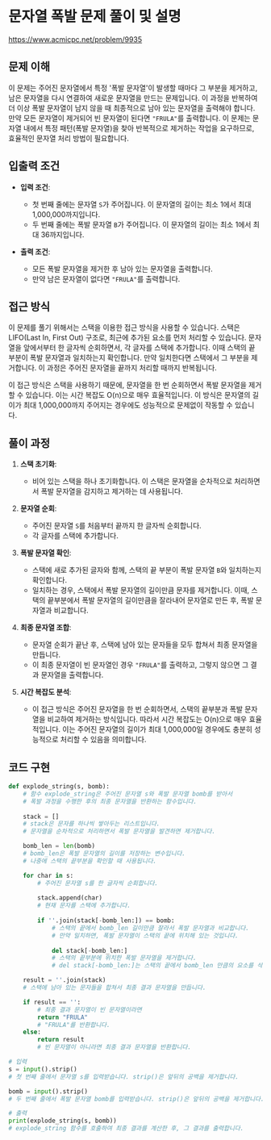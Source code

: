 # 문자열 폭발 문제 풀이 및 설명

https://www.acmicpc.net/problem/9935

## 문제 이해

이 문제는 주어진 문자열에서 특정 '폭발 문자열'이 발생할 때마다 그 부분을 제거하고, 남은 문자열을 다시 연결하여 새로운 문자열을 만드는 문제입니다. 이 과정을 반복하여 더 이상 폭발 문자열이 남지 않을 때 최종적으로 남아 있는 문자열을 출력해야 합니다. 만약 모든 문자열이 제거되어 빈 문자열이 된다면 `"FRULA"`를 출력합니다. 이 문제는 문자열 내에서 특정 패턴(폭발 문자열)을 찾아 반복적으로 제거하는 작업을 요구하므로, 효율적인 문자열 처리 방법이 필요합니다.

## 입출력 조건

- **입력 조건**:
  - 첫 번째 줄에는 문자열 `S`가 주어집니다. 이 문자열의 길이는 최소 1에서 최대 1,000,000까지입니다.
  - 두 번째 줄에는 폭발 문자열 `B`가 주어집니다. 이 문자열의 길이는 최소 1에서 최대 36까지입니다.
  
- **출력 조건**:
  - 모든 폭발 문자열을 제거한 후 남아 있는 문자열을 출력합니다.
  - 만약 남은 문자열이 없다면 `"FRULA"`를 출력합니다.

## 접근 방식

이 문제를 풀기 위해서는 스택을 이용한 접근 방식을 사용할 수 있습니다. 스택은 LIFO(Last In, First Out) 구조로, 최근에 추가된 요소를 먼저 처리할 수 있습니다. 문자열을 앞에서부터 한 글자씩 순회하면서, 각 글자를 스택에 추가합니다. 이때 스택의 끝 부분이 폭발 문자열과 일치하는지 확인합니다. 만약 일치한다면 스택에서 그 부분을 제거합니다. 이 과정은 주어진 문자열을 끝까지 처리할 때까지 반복됩니다.

이 접근 방식은 스택을 사용하기 때문에, 문자열을 한 번 순회하면서 폭발 문자열을 제거할 수 있습니다. 이는 시간 복잡도 O(n)으로 매우 효율적입니다. 이 방식은 문자열의 길이가 최대 1,000,000까지 주어지는 경우에도 성능적으로 문제없이 작동할 수 있습니다.

## 풀이 과정

1. **스택 초기화**: 
   - 비어 있는 스택을 하나 초기화합니다. 이 스택은 문자열을 순차적으로 처리하면서 폭발 문자열을 감지하고 제거하는 데 사용됩니다.

2. **문자열 순회**:
   - 주어진 문자열 `S`를 처음부터 끝까지 한 글자씩 순회합니다.
   - 각 글자를 스택에 추가합니다.

3. **폭발 문자열 확인**:
   - 스택에 새로 추가된 글자와 함께, 스택의 끝 부분이 폭발 문자열 `B`와 일치하는지 확인합니다.
   - 일치하는 경우, 스택에서 폭발 문자열의 길이만큼 문자를 제거합니다. 이때, 스택의 끝부분에서 폭발 문자열의 길이만큼을 잘라내어 문자열로 만든 후, 폭발 문자열과 비교합니다.

4. **최종 문자열 조합**:
   - 문자열 순회가 끝난 후, 스택에 남아 있는 문자들을 모두 합쳐서 최종 문자열을 만듭니다.
   - 이 최종 문자열이 빈 문자열인 경우 `"FRULA"`를 출력하고, 그렇지 않으면 그 결과 문자열을 출력합니다.

5. **시간 복잡도 분석**:
   - 이 접근 방식은 주어진 문자열을 한 번 순회하면서, 스택의 끝부분과 폭발 문자열을 비교하여 제거하는 방식입니다. 따라서 시간 복잡도는 O(n)으로 매우 효율적입니다. 이는 주어진 문자열의 길이가 최대 1,000,000일 경우에도 충분히 성능적으로 처리할 수 있음을 의미합니다.

## 코드 구현
```python
def explode_string(s, bomb):
    # 함수 explode_string은 주어진 문자열 s와 폭발 문자열 bomb를 받아서
    # 폭발 과정을 수행한 후의 최종 문자열을 반환하는 함수입니다.
    
    stack = []
    # stack은 문자를 하나씩 쌓아두는 리스트입니다.
    # 문자열을 순차적으로 처리하면서 폭발 문자열을 발견하면 제거합니다.

    bomb_len = len(bomb)
    # bomb_len은 폭발 문자열의 길이를 저장하는 변수입니다.
    # 나중에 스택의 끝부분을 확인할 때 사용됩니다.

    for char in s:
        # 주어진 문자열 s를 한 글자씩 순회합니다.
        
        stack.append(char)
        # 현재 문자를 스택에 추가합니다.
        
        if ''.join(stack[-bomb_len:]) == bomb:
            # 스택의 끝에서 bomb_len 길이만큼 잘라서 폭발 문자열과 비교합니다.
            # 만약 일치하면, 폭발 문자열이 스택의 끝에 위치해 있는 것입니다.
            
            del stack[-bomb_len:]
            # 스택의 끝부분에 위치한 폭발 문자열을 제거합니다.
            # del stack[-bomb_len:]는 스택의 끝에서 bomb_len 만큼의 요소를 삭제합니다.

    result = ''.join(stack)
    # 스택에 남아 있는 문자들을 합쳐서 최종 결과 문자열을 만듭니다.

    if result == '':
        # 최종 결과 문자열이 빈 문자열이라면
        return "FRULA"
        # "FRULA"를 반환합니다.
    else:
        return result
        # 빈 문자열이 아니라면 최종 결과 문자열을 반환합니다.

# 입력
s = input().strip()
# 첫 번째 줄에서 문자열 s를 입력받습니다. strip()은 앞뒤의 공백을 제거합니다.

bomb = input().strip()
# 두 번째 줄에서 폭발 문자열 bomb를 입력받습니다. strip()은 앞뒤의 공백을 제거합니다.

# 출력
print(explode_string(s, bomb))
# explode_string 함수를 호출하여 최종 결과를 계산한 후, 그 결과를 출력합니다.
